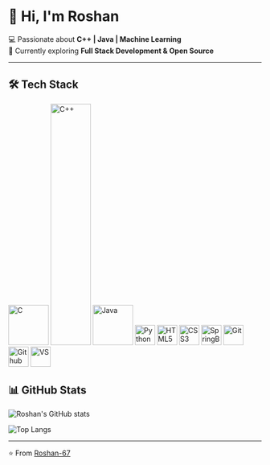 # 👋 Hi, I'm Roshan  

💻 Passionate about **C++ | Java | Machine Learning**  
🌱 Currently exploring **Full Stack Development & Open Source**  

---

## 🛠 Tech Stack

<p align="left">
  <img src="https://img.shields.io/badge/C-A8B9CC?logo=c&logoColor=blue" alt="C" width="80" height="80"/>
  <img src="https://img.shields.io/badge/C++-00599C?logo=cplusplus&logoColor=white" alt="C++" width="80" height="480"/>
  <img src="https://img.shields.io/badge/Java-ED8B00?logo=java&logoColor=white" alt="Java" width="80" height="80"/>
  <img src="https://img.shields.io/badge/Python-3776AB?logo=python&logoColor=white" alt="Python" width="40" height="40"/>
  <img src="https://img.shields.io/badge/HTML5-E34F26?logo=html5&logoColor=white" alt="HTML5" width="40" height="40"/>
  <img src="https://img.shields.io/badge/CSS3-1572B6?logo=css3&logoColor=white" alt="CSS3" width="40" height="40"/>
  <img src="https://img.shields.io/badge/SpringBoot-6DB33F?logo=springboot&logoColor=white" alt="SpringBoot" width="40" height="40"/>
  <img src="https://img.shields.io/badge/Git-F05032?logo=git&logoColor=white" alt="Git" width="40" height="40"/>
  <img src="https://img.shields.io/badge/GitHub-181717?logo=github&logoColor=white" alt="Github" width="40" height="40"/>
  <img src="https://img.shields.io/badge/VS%20Code-0078d7?logo=visualstudiocode&logoColor=white" alt="VS" width="40" height="40"/>
</p>

## 📊 GitHub Stats  
![Roshan's GitHub stats](https://github-readme-stats.vercel.app/api?username=Roshan-67&show_icons=true&theme=radical)  

![Top Langs](https://github-readme-stats.vercel.app/api/top-langs/?username=Roshan-67&layout=compact&theme=radical)  

---

⭐️ From [Roshan-67](https://github.com/Roshan-67)
